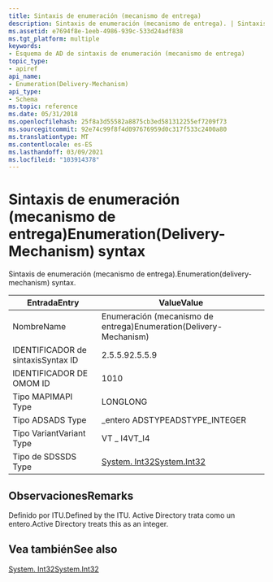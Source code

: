 ```yaml
---
title: Sintaxis de enumeración (mecanismo de entrega)
description: Sintaxis de enumeración (mecanismo de entrega). | Sintaxis de enumeración (mecanismo de entrega)
ms.assetid: e7694f8e-1eeb-4986-939c-533d24adf838
ms.tgt_platform: multiple
keywords:
- Esquema de AD de sintaxis de enumeración (mecanismo de entrega)
topic_type:
- apiref
api_name:
- Enumeration(Delivery-Mechanism)
api_type:
- Schema
ms.topic: reference
ms.date: 05/31/2018
ms.openlocfilehash: 25f8a3d55582a8875cb3ed581312255ef7209f73
ms.sourcegitcommit: 92e74c99f8f4d097676959d0c317f533c2400a80
ms.translationtype: MT
ms.contentlocale: es-ES
ms.lasthandoff: 03/09/2021
ms.locfileid: "103914378"
---
```

# <a name="enumerationdelivery-mechanism-syntax"></a><span data-ttu-id="73d82-105">Sintaxis de enumeración (mecanismo de entrega)</span><span class="sxs-lookup"><span data-stu-id="73d82-105">Enumeration(Delivery-Mechanism) syntax</span></span>

<span data-ttu-id="73d82-106">Sintaxis de enumeración (mecanismo de entrega).</span><span class="sxs-lookup"><span data-stu-id="73d82-106">Enumeration(delivery-mechanism) syntax.</span></span>



| <span data-ttu-id="73d82-107">Entrada</span><span class="sxs-lookup"><span data-stu-id="73d82-107">Entry</span></span> | <span data-ttu-id="73d82-108">Value</span><span class="sxs-lookup"><span data-stu-id="73d82-108">Value</span></span> |
|--------------|---------------------------------------------------------------------------|
| <span data-ttu-id="73d82-109">Nombre</span><span class="sxs-lookup"><span data-stu-id="73d82-109">Name</span></span>         | <span data-ttu-id="73d82-110">Enumeración (mecanismo de entrega)</span><span class="sxs-lookup"><span data-stu-id="73d82-110">Enumeration(Delivery-Mechanism)</span></span>                                           |
| <span data-ttu-id="73d82-111">IDENTIFICADOR de sintaxis</span><span class="sxs-lookup"><span data-stu-id="73d82-111">Syntax ID</span></span>    | <span data-ttu-id="73d82-112">2.5.5.9</span><span class="sxs-lookup"><span data-stu-id="73d82-112">2.5.5.9</span></span>                                                                   |
| <span data-ttu-id="73d82-113">IDENTIFICADOR DE OM</span><span class="sxs-lookup"><span data-stu-id="73d82-113">OM ID</span></span>        | <span data-ttu-id="73d82-114">10</span><span class="sxs-lookup"><span data-stu-id="73d82-114">10</span></span>                                                                        |
| <span data-ttu-id="73d82-115">Tipo MAPI</span><span class="sxs-lookup"><span data-stu-id="73d82-115">MAPI Type</span></span>    | <span data-ttu-id="73d82-116">LONG</span><span class="sxs-lookup"><span data-stu-id="73d82-116">LONG</span></span>                                                                      |
| <span data-ttu-id="73d82-117">Tipo ADS</span><span class="sxs-lookup"><span data-stu-id="73d82-117">ADS Type</span></span>     | <span data-ttu-id="73d82-118">\_entero ADSTYPE</span><span class="sxs-lookup"><span data-stu-id="73d82-118">ADSTYPE\_INTEGER</span></span>                                                          |
| <span data-ttu-id="73d82-119">Tipo Variant</span><span class="sxs-lookup"><span data-stu-id="73d82-119">Variant Type</span></span> | <span data-ttu-id="73d82-120">VT \_ I4</span><span class="sxs-lookup"><span data-stu-id="73d82-120">VT\_I4</span></span>                                                                    |
| <span data-ttu-id="73d82-121">Tipo de SDS</span><span class="sxs-lookup"><span data-stu-id="73d82-121">SDS Type</span></span>     | [<span data-ttu-id="73d82-122">System. Int32</span><span class="sxs-lookup"><span data-stu-id="73d82-122">System.Int32</span></span>](/dotnet/api/system.int32) |



## <a name="remarks"></a><span data-ttu-id="73d82-123">Observaciones</span><span class="sxs-lookup"><span data-stu-id="73d82-123">Remarks</span></span>

<span data-ttu-id="73d82-124">Definido por ITU.</span><span class="sxs-lookup"><span data-stu-id="73d82-124">Defined by the ITU.</span></span> <span data-ttu-id="73d82-125">Active Directory trata como un entero.</span><span class="sxs-lookup"><span data-stu-id="73d82-125">Active Directory treats this as an integer.</span></span>

## <a name="see-also"></a><span data-ttu-id="73d82-126">Vea también</span><span class="sxs-lookup"><span data-stu-id="73d82-126">See also</span></span>

<dl> <dt>

[<span data-ttu-id="73d82-127">System. Int32</span><span class="sxs-lookup"><span data-stu-id="73d82-127">System.Int32</span></span>](/dotnet/api/system.int32)
</dt> </dl>

 

 
